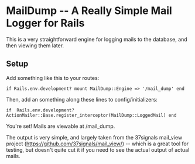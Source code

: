 # MailDump -- A Really Simple Mail Logger for Rails #

This is a very straightforward engine for logging mails to the
database, and then viewing them later.


## Setup ##

Add something like this to your routes:

`if Rails.env.development?
  mount MailDump::Engine => '/mail_dump'
end
`


Then, add an something along these lines to config/initializers:

`if  Rails.env.development?
  ActionMailer::Base.register_interceptor(MailDump::LoggedMail)
end
`

You're set! Mails are viewable at /mail_dump.

The output is very simple, and largely taken from the 37signals
mail_view project (https://github.com/37signals/mail_view/) -- which
is a great tool for testing, but doesn't quite cut it if you need to
see the actual output of actual mails.





